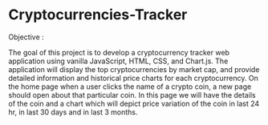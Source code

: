 # Cryptocurrencies-Tracker

Objective :

The goal of this project is to develop a cryptocurrency tracker web application using vanilla JavaScript, HTML, CSS, and Chart.js. The application will display the top cryptocurrencies by market cap, and provide detailed information and historical price charts for each cryptocurrency. On the home page when a user clicks the name of a crypto coin, a new page should open about that particular coin. In this page we will have the details of the coin and a chart which will depict price variation of the coin in last 24 hr, in last 30 days and in last 3 months.


